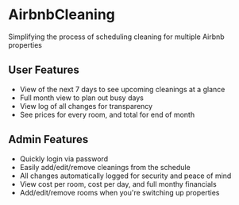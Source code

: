 # AirbnbCleaning
Simplifying the process of scheduling cleaning for multiple Airbnb properties

## User Features
* View of the next 7 days to see upcoming cleanings at a glance
* Full month view to plan out busy days
* View log of all changes for transparency
* See prices for every room, and total for end of month

## Admin Features
* Quickly login via password
* Easily add/edit/remove cleanings from the schedule
* All changes automatically logged for security and peace of mind
* View cost per room, cost per day, and full monthy financials
* Add/edit/remove rooms when you're switching up properties

